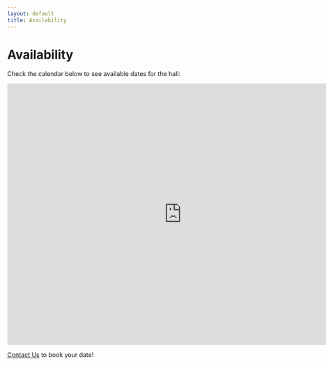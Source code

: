 ```yaml
---
layout: default
title: Availability
---
```

# Availability

Check the calendar below to see available dates for the hall:

<iframe src="https://calendar.google.com/calendar/embed?height=600&wkst=1&ctz=UTC&showPrint=0&showTitle=0&src=Z2xhbWlzcmVzaWRlbnRzaGFsbEBnbWFpbC5jb20&src=ZW4tZ2IudWsjaG9saWRheUBncm91cC52LmNhbGVuZGFyLmdvb2dsZS5jb20&color=%23039BE5&color=%230B8043" style="border-width:0" width="800" height="600" frameborder="0" scrolling="no"></iframe>

[Contact Us](contact.md) to book your date!
